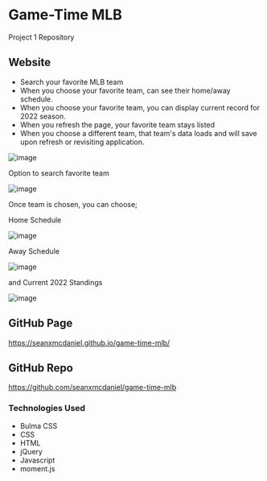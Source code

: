 # Game-Time MLB
Project 1 Repository


## Website 
- Search your favorite MLB team
- When you choose your favorite team, can see their home/away schedule.
- When you choose your favorite team, you can display current record for 2022 season.
- When you refresh the page, your favorite team stays listed 
- When you choose a different team, that team's data loads and will save upon refresh or revisiting application.

![image](https://user-images.githubusercontent.com/102200085/169718770-cba19d98-e4fc-4c05-8b4a-ed3943a83d9a.png)

Option to search favorite team

![image](https://user-images.githubusercontent.com/102200085/169718760-aecb9278-58fb-4697-8280-86a152f62df8.png)

Once team is chosen, you can choose;

Home Schedule 

![image](https://user-images.githubusercontent.com/102200085/169718781-2d0ba1b3-d176-4440-ad02-1b1906449436.png)

Away Schedule 

![image](https://user-images.githubusercontent.com/102200085/169718785-21a4b9e5-53cf-4ca2-9e17-9810472690ea.png)

and Current 2022 Standings 

![image](https://user-images.githubusercontent.com/102200085/169718797-1d0cf48c-aa6b-430b-ab6e-98e359b3831a.png)

## GitHub Page
https://seanxmcdaniel.github.io/game-time-mlb/

## GitHub Repo
https://github.com/seanxmcdaniel/game-time-mlb

### Technologies Used
- Bulma CSS
- CSS
- HTML
- jQuery
- Javascript
- moment.js



